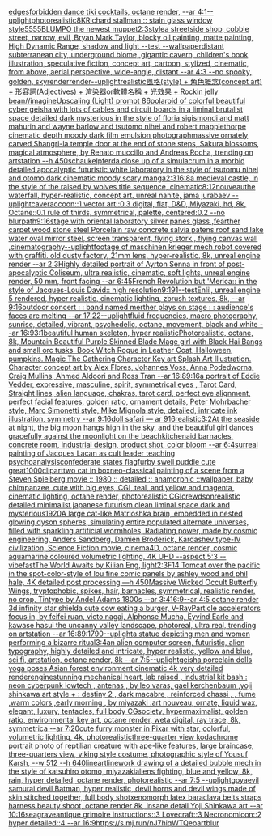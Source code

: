 [edges](https://www.ebank.nz/aiartgenerator?category=edges)[](https://www.ebank.nz/aiartgenerator?category=)[forbidden dance tiki cocktails, octane render, --ar 4:1](https://www.ebank.nz/aiartgenerator?category=forbidden%20dance%20tiki%20cocktails%2C%20octane%20render%2C%20--ar%204%3A1)[--uplight](https://www.ebank.nz/aiartgenerator?category=--uplight)[photorealistic](https://www.ebank.nz/aiartgenerator?category=photorealistic)[8K](https://www.ebank.nz/aiartgenerator?category=8K)[Richard stallman :: stain glass window style](https://www.ebank.nz/aiartgenerator?category=Richard%20stallman%20%3A%3A%20stain%20glass%20window%20style)[5555](https://www.ebank.nz/aiartgenerator?category=5555)[BLUMPO the newest muppet](https://www.ebank.nz/aiartgenerator?category=BLUMPO%20the%20newest%20muppet)[2:3](https://www.ebank.nz/aiartgenerator?category=2%3A3)[style](https://www.ebank.nz/aiartgenerator?category=style)[a streetside shop, cobble street, narrow, evil, Bryan Mark Taylor, blocky oil painting, matte painting, High Dynamic Range, shadow and light --test --wallpaper](https://www.ebank.nz/aiartgenerator?category=a%20streetside%20shop%2C%20cobble%20street%2C%20narrow%2C%20evil%2C%20Bryan%20Mark%20Taylor%2C%20blocky%20oil%20painting%2C%20matte%20painting%2C%20High%20Dynamic%20Range%2C%20shadow%20and%20light%20--test%20--wallpaper)[distant subterranean city, underground biome, gigantic cavern, children's book illustration, speculative fiction, concept art, cartoon, stylized, cinematic, from above, aerial perspective, wide-angle, distant  --ar 4:3 --no spooky, golden, sky](https://www.ebank.nz/aiartgenerator?category=distant%20subterranean%20city%2C%20underground%20biome%2C%20gigantic%20cavern%2C%20children%27s%20book%20illustration%2C%20speculative%20fiction%2C%20concept%20art%2C%20cartoon%2C%20stylized%2C%20cinematic%2C%20from%20above%2C%20aerial%20perspective%2C%20wide-angle%2C%20distant%20%20--ar%204%3A3%20--no%20spooky%2C%20golden%2C%20sky)[render](https://www.ebank.nz/aiartgenerator?category=render)[render](https://www.ebank.nz/aiartgenerator?category=render)[--uplight](https://www.ebank.nz/aiartgenerator?category=--uplight)[realistic](https://www.ebank.nz/aiartgenerator?category=realistic)[風格(style) + 角色概念(concept art) + 形容詞(Adjectives) + 渲染器or軟體名稱 + 光效果 + Rockin jelly bean](https://www.ebank.nz/aiartgenerator?category=%E9%A2%A8%E6%A0%BC%28style%29%20%2B%20%E8%A7%92%E8%89%B2%E6%A6%82%E5%BF%B5%28concept%20art%29%20%2B%20%E5%BD%A2%E5%AE%B9%E8%A9%9E%28Adjectives%29%20%2B%20%E6%B8%B2%E6%9F%93%E5%99%A8or%E8%BB%9F%E9%AB%94%E5%90%8D%E7%A8%B1%20%2B%20%E5%85%89%E6%95%88%E6%9E%9C%20%2B%20Rockin%20jelly%20bean)[//imagineUpscaling (Light) prompt 86](https://www.ebank.nz/aiartgenerator?category=//imagineUpscaling%20%28Light%29%20prompt%2086)[polaroid of colorful beautiful cyber geisha with lots of cables and circuit boards in a liminal brutalist space detailed dark mysterious in the style of floria sigismondi and matt mahurin and wayne barlow and tsutomo nihei and robert mapplethorpe cinematic depth moody dark film emulsion photograph](https://www.ebank.nz/aiartgenerator?category=polaroid%20of%20colorful%20beautiful%20cyber%20geisha%20with%20lots%20of%20cables%20and%20circuit%20boards%20in%20a%20liminal%20brutalist%20space%20detailed%20dark%20mysterious%20in%20the%20style%20of%20floria%20sigismondi%20and%20matt%20mahurin%20and%20wayne%20barlow%20and%20tsutomo%20nihei%20and%20robert%20mapplethorpe%20cinematic%20depth%20moody%20dark%20film%20emulsion%20photograph)[massive ornately carved Shangri-la temple door at the end of stone steps, Sakura blossoms, magical atmosphere, by Renato muccillo and Andreas Rocha, trending on artstation --h 450](https://www.ebank.nz/aiartgenerator?category=massive%20ornately%20carved%20Shangri-la%20temple%20door%20at%20the%20end%20of%20stone%20steps%2C%20Sakura%20blossoms%2C%20magical%20atmosphere%2C%20by%20Renato%20muccillo%20and%20Andreas%20Rocha%2C%20trending%20on%20artstation%20--h%20450)[schaukelpferd](https://www.ebank.nz/aiartgenerator?category=schaukelpferd)[a close up of a simulacrum in a morbid detailed apocalyptic futuristic white laboratory in the style of tsutomu nihei and otomo dark cinematic moody scary manga](https://www.ebank.nz/aiartgenerator?category=a%20close%20up%20of%20a%20simulacrum%20in%20a%20morbid%20detailed%20apocalyptic%20futuristic%20white%20laboratory%20in%20the%20style%20of%20tsutomu%20nihei%20and%20otomo%20dark%20cinematic%20moody%20scary%20manga)[2:3](https://www.ebank.nz/aiartgenerator?category=2%3A3)[16:8](https://www.ebank.nz/aiartgenerator?category=16%3A8)[a medieval castle, in the style of the raised by wolves title sequence, cinematic](https://www.ebank.nz/aiartgenerator?category=a%20medieval%20castle%2C%20in%20the%20style%20of%20the%20raised%20by%20wolves%20title%20sequence%2C%20cinematic)[8:12](https://www.ebank.nz/aiartgenerator?category=8%3A12)[nouveau](https://www.ebank.nz/aiartgenerator?category=nouveau)[the waterfall, hyper-realistic, concept art, unreal nanite, jama jurabaev --uplight](https://www.ebank.nz/aiartgenerator?category=the%20waterfall%2C%20hyper-realistic%2C%20concept%20art%2C%20unreal%20nanite%2C%20jama%20jurabaev%20--uplight)[cave](https://www.ebank.nz/aiartgenerator?category=cave)[raccoon::1 vector art::0.3 digital, flat, D&D, Miyazaki, hd, 8k, Octane::0.1 rule of thirds, symmetrical, palette, centered:0.2 --no blur](https://www.ebank.nz/aiartgenerator?category=raccoon%3A%3A1%20vector%20art%3A%3A0.3%20digital%2C%20flat%2C%20D%26D%2C%20Miyazaki%2C%20hd%2C%208k%2C%20Octane%3A%3A0.1%20rule%20of%20thirds%2C%20symmetrical%2C%20palette%2C%20centered%3A0.2%20--no%20blur)[path](https://www.ebank.nz/aiartgenerator?category=path)[9:16](https://www.ebank.nz/aiartgenerator?category=9%3A16)[stage with oriental laboratory silver panes glass ,fearther carpet wood stone steel Porcelain raw concrete salvia patens roof sand lake water oval mirror steel, screen transparent, flying stork , flying canvas wall ,cinematography](https://www.ebank.nz/aiartgenerator?category=stage%20with%20oriental%20laboratory%20silver%20panes%20glass%20%2Cfearther%20carpet%20wood%20stone%20steel%20Porcelain%20raw%20concrete%20salvia%20patens%20roof%20sand%20lake%20water%20oval%20mirror%20steel%2C%20screen%20transparent%2C%20flying%20stork%20%2C%20flying%20canvas%20wall%20%2Ccinematography)[--uplight](https://www.ebank.nz/aiartgenerator?category=--uplight)[footage of maschinen krieger mech robot covered with graffiti. old dusty factory,  21mm lens, hyper-realistic, 8k, unreal engine render --ar 2:3](https://www.ebank.nz/aiartgenerator?category=footage%20of%20maschinen%20krieger%20mech%20robot%20covered%20with%20graffiti.%20old%20dusty%20factory%2C%20%2021mm%20lens%2C%20hyper-realistic%2C%208k%2C%20unreal%20engine%20render%20--ar%202%3A3)[Highly detailed portrait of Ayrton Senna in front of post-apocalyptic Coliseum, ultra realistic, cinematic, soft lights, unreal engine render, 50 mm, front facing --ar 6:4](https://www.ebank.nz/aiartgenerator?category=Highly%20detailed%20portrait%20of%20Ayrton%20Senna%20in%20front%20of%20post-apocalyptic%20Coliseum%2C%20ultra%20realistic%2C%20cinematic%2C%20soft%20lights%2C%20unreal%20engine%20render%2C%2050%20mm%2C%20front%20facing%20--ar%206%3A4)[5](https://www.ebank.nz/aiartgenerator?category=5)[French Revolution but 'Merica:: in the style of Jacques-Louis David:: high resolution](https://www.ebank.nz/aiartgenerator?category=French%20Revolution%20but%20%27Merica%3A%3A%20in%20the%20style%20of%20Jacques-Louis%20David%3A%3A%20high%20resolution)[9:19](https://www.ebank.nz/aiartgenerator?category=9%3A19)[1](https://www.ebank.nz/aiartgenerator?category=1)[--test](https://www.ebank.nz/aiartgenerator?category=--test)[Enlil, unreal engine 5 rendered, hyper realistic, cinematic lighting, zbrush textures, 8k, --ar 9:16](https://www.ebank.nz/aiartgenerator?category=Enlil%2C%20unreal%20engine%205%20rendered%2C%20hyper%20realistic%2C%20cinematic%20lighting%2C%20zbrush%20textures%2C%208k%2C%20--ar%209%3A16)[outdoor concert : : band named merther plays on stage : : audience's faces are melting --ar 17:22](https://www.ebank.nz/aiartgenerator?category=outdoor%20concert%20%3A%20%3A%20band%20named%20merther%20plays%20on%20stage%20%3A%20%3A%20audience%27s%20faces%20are%20melting%20--ar%2017%3A22)[--uplight](https://www.ebank.nz/aiartgenerator?category=--uplight)[fluid frequencies, macro photography, sunrise, detailed, vibrant, psychedelic, octane, movement, black and white --ar 16:9](https://www.ebank.nz/aiartgenerator?category=fluid%20frequencies%2C%20macro%20photography%2C%20sunrise%2C%20detailed%2C%20vibrant%2C%20psychedelic%2C%20octane%2C%20movement%2C%20black%20and%20white%20--ar%2016%3A9)[3:1](https://www.ebank.nz/aiartgenerator?category=3%3A1)[beautiful human skeleton, hyper realistic](https://www.ebank.nz/aiartgenerator?category=beautiful%20human%20skeleton%2C%20hyper%20realistic)[Photorealistic, octane, 8k, Mountain Beautiful Purple Skinned Blade Mage girl with Black Hai Bangs and small orc tusks. Book Witch Rogue in Leather Coat, Halloween, pumpkins. Magic The Gathering Character Key art Splash Art Illustration. Character concept art by Alex Flores, Johannes Voss, Anna Podedworna, Craig Mullins, Ahmed Aldoori and Ross Tran --ar 16:8](https://www.ebank.nz/aiartgenerator?category=Photorealistic%2C%20octane%2C%208k%2C%20Mountain%20Beautiful%20Purple%20Skinned%20Blade%20Mage%20girl%20with%20Black%20Hai%20Bangs%20and%20small%20orc%20tusks.%20Book%20Witch%20Rogue%20in%20Leather%20Coat%2C%20Halloween%2C%20pumpkins.%20Magic%20The%20Gathering%20Character%20Key%20art%20Splash%20Art%20Illustration.%20Character%20concept%20art%20by%20Alex%20Flores%2C%20Johannes%20Voss%2C%20Anna%20Podedworna%2C%20Craig%20Mullins%2C%20Ahmed%20Aldoori%20and%20Ross%20Tran%20--ar%2016%3A8)[9:16](https://www.ebank.nz/aiartgenerator?category=9%3A16)[a portrait of Eddie Vedder, expressive, masculine, spirit, symmetrical eyes , Tarot Card, Straight lines, alien language, chakras, tarot card, perfect eye alignment, perfect facial features, golden ratio, ornament details, Peter Mohrbacher style, Marc Simonetti style, Mike Mignola style, detailed, intricate ink illustration, symmetry --ar 9:16](https://www.ebank.nz/aiartgenerator?category=a%20portrait%20of%20Eddie%20Vedder%2C%20expressive%2C%20masculine%2C%20spirit%2C%20symmetrical%20eyes%20%2C%20Tarot%20Card%2C%20Straight%20lines%2C%20alien%20language%2C%20chakras%2C%20tarot%20card%2C%20perfect%20eye%20alignment%2C%20perfect%20facial%20features%2C%20golden%20ratio%2C%20ornament%20details%2C%20Peter%20Mohrbacher%20style%2C%20Marc%20Simonetti%20style%2C%20Mike%20Mignola%20style%2C%20detailed%2C%20intricate%20ink%20illustration%2C%20symmetry%20--ar%209%3A16)[doll  safari — ar 916](https://www.ebank.nz/aiartgenerator?category=doll%20%20safari%20%E2%80%94%20ar%20916)[realistic](https://www.ebank.nz/aiartgenerator?category=realistic)[3:2](https://www.ebank.nz/aiartgenerator?category=3%3A2)[At the seaside at night, the big moon hangs high in the sky, and the beautiful girl dances gracefully against the moonlight on the beach](https://www.ebank.nz/aiartgenerator?category=At%20the%20seaside%20at%20night%2C%20the%20big%20moon%20hangs%20high%20in%20the%20sky%2C%20and%20the%20beautiful%20girl%20dances%20gracefully%20against%20the%20moonlight%20on%20the%20beach)[kitchenaid barnacles, concrete room, industrial design, product shot, color bloom --ar 6:4](https://www.ebank.nz/aiartgenerator?category=kitchenaid%20barnacles%2C%20concrete%20room%2C%20industrial%20design%2C%20product%20shot%2C%20color%20bloom%20--ar%206%3A4)[surreal painting of Jacques Lacan as cult leader teaching psychoanalysis](https://www.ebank.nz/aiartgenerator?category=surreal%20painting%20of%20Jacques%20Lacan%20as%20cult%20leader%20teaching%20psychoanalysis)[confederate states flag](https://www.ebank.nz/aiartgenerator?category=confederate%20states%20flag)[furby swell puddle cute great](https://www.ebank.nz/aiartgenerator?category=furby%20swell%20puddle%20cute%20great)[1000](https://www.ebank.nz/aiartgenerator?category=1000)[clipart](https://www.ebank.nz/aiartgenerator?category=clipart)[two cat in box](https://www.ebank.nz/aiartgenerator?category=two%20cat%20in%20box)[neo-classical painting of a scene from a Steven Spielberg movie :: 1980 :: detailed :: anamorphic ::](https://www.ebank.nz/aiartgenerator?category=neo-classical%20painting%20of%20a%20scene%20from%20a%20Steven%20Spielberg%20movie%20%3A%3A%201980%20%3A%3A%20detailed%20%3A%3A%20anamorphic%20%3A%3A)[](https://www.ebank.nz/aiartgenerator?category=)[wallpaper, baby chimpanzee, cute with big eyes, CGI, teal, and yellow and magenta, cinematic lighting, octane render, photorealistic CGI](https://www.ebank.nz/aiartgenerator?category=wallpaper%2C%20baby%20chimpanzee%2C%20cute%20with%20big%20eyes%2C%20CGI%2C%20teal%2C%20and%20yellow%20and%20magenta%2C%20cinematic%20lighting%2C%20octane%20render%2C%20photorealistic%20CGI)[crewdson](https://www.ebank.nz/aiartgenerator?category=crewdson)[realistic detailed minimalist japanese futurism clean liminal space dark and mysterious](https://www.ebank.nz/aiartgenerator?category=realistic%20detailed%20minimalist%20japanese%20futurism%20clean%20liminal%20space%20dark%20and%20mysterious)[1920](https://www.ebank.nz/aiartgenerator?category=1920)[A large cat-like Matrioshka brain, embedded in nested glowing dyson spheres, simulating entire populated alternate universes, filled with sparkling artificial wormholes, Radiating power, made by cosmic engineering, Anders Sandberg, Damien Broderick, Kardashev type-IV civilization, Science Fiction movie, cinema4D, octane render, cosmic aquamarine coloured volumetric lighting, 4K UHD --aspect 5:3 --vibefast](https://www.ebank.nz/aiartgenerator?category=A%20large%20cat-like%20Matrioshka%20brain%2C%20embedded%20in%20nested%20glowing%20dyson%20spheres%2C%20simulating%20entire%20populated%20alternate%20universes%2C%20filled%20with%20sparkling%20artificial%20wormholes%2C%20Radiating%20power%2C%20made%20by%20cosmic%20engineering%2C%20Anders%20Sandberg%2C%20Damien%20Broderick%2C%20Kardashev%20type-IV%20civilization%2C%20Science%20Fiction%20movie%2C%20cinema4D%2C%20octane%20render%2C%20cosmic%20aquamarine%20coloured%20volumetric%20lighting%2C%204K%20UHD%20--aspect%205%3A3%20--vibefast)[The World Awaits by Kilian Eng, light](https://www.ebank.nz/aiartgenerator?category=The%20World%20Awaits%20by%20Kilian%20Eng%2C%20light)[2:3](https://www.ebank.nz/aiartgenerator?category=2%3A3)[F14 Tomcat over the pacific in the spot-color-style of lou fine comic panels by ashley wood and phil hale, 4K detailed post processing —h 450](https://www.ebank.nz/aiartgenerator?category=F14%20Tomcat%20over%20the%20pacific%20in%20the%20spot-color-style%20of%20lou%20fine%20comic%20panels%20by%20ashley%20wood%20and%20phil%20hale%2C%204K%20detailed%20post%20processing%20%E2%80%94h%20450)[Massive Wicked Occult Butterfly Wings, tryptophobic, spikes, hair, barnacles, symmetrical, realistic render, no crop, Tintype by Andel Adams 1800s --ar 3:4](https://www.ebank.nz/aiartgenerator?category=Massive%20Wicked%20Occult%20Butterfly%20Wings%2C%20tryptophobic%2C%20spikes%2C%20hair%2C%20barnacles%2C%20symmetrical%2C%20realistic%20render%2C%20no%20crop%2C%20Tintype%20by%20Andel%20Adams%201800s%20--ar%203%3A4)[16:9](https://www.ebank.nz/aiartgenerator?category=16%3A9)[--ar 4:5 octane render 3d infinity star shield](https://www.ebank.nz/aiartgenerator?category=--ar%204%3A5%20octane%20render%203d%20infinity%20star%20shield)[a cute cow eating a burger, V-Ray](https://www.ebank.nz/aiartgenerator?category=a%20cute%20cow%20eating%20a%20burger%2C%20V-Ray)[Particle accelerators focus in, by feifei ruan, victo nagai, Alphonse Mucha, Eyvind Earle and kawase hasui the uncanny valley landscape, photoreal, ultra real, trending on artstation --ar 16:8](https://www.ebank.nz/aiartgenerator?category=Particle%20accelerators%20focus%20in%2C%20by%20feifei%20ruan%2C%20victo%20nagai%2C%20Alphonse%20Mucha%2C%20Eyvind%20Earle%20and%20kawase%20hasui%20the%20uncanny%20valley%20landscape%2C%20photoreal%2C%20ultra%20real%2C%20trending%20on%20artstation%20--ar%2016%3A8)[9:17](https://www.ebank.nz/aiartgenerator?category=9%3A17)[90](https://www.ebank.nz/aiartgenerator?category=90)[--uplight](https://www.ebank.nz/aiartgenerator?category=--uplight)[a statue depicting men and women performing a bizarre ritual](https://www.ebank.nz/aiartgenerator?category=a%20statue%20depicting%20men%20and%20women%20performing%20a%20bizarre%20ritual)[3:4](https://www.ebank.nz/aiartgenerator?category=3%3A4)[an alien computer screen, futuristic, alien typography, highly detailed and intricate, hyper realistic, yellow and blue, sci fi, artstation, octane render, 8k --ar 7:5](https://www.ebank.nz/aiartgenerator?category=an%20alien%20computer%20screen%2C%20futuristic%2C%20alien%20typography%2C%20highly%20detailed%20and%20intricate%2C%20hyper%20realistic%2C%20yellow%20and%20blue%2C%20sci%20fi%2C%20artstation%2C%20octane%20render%2C%208k%20--ar%207%3A5)[--uplight](https://www.ebank.nz/aiartgenerator?category=--uplight)[geisha porcelain dolls yoga poses Asian forest environment cinematic 4k very detailed render](https://www.ebank.nz/aiartgenerator?category=geisha%20porcelain%20dolls%20yoga%20poses%20Asian%20forest%20environment%20cinematic%204k%20very%20detailed%20render)[engine](https://www.ebank.nz/aiartgenerator?category=engine)[stunning mechanical heart, lab raised , industrial kit bash : neon cyberpunk lowtech , antenas , by leo varas, gael kerchenbaum ,yoji shinkawa art style + : destiny 2 , dark macabre , reinforced chassi , , fume ,warm colors ,early morning , by miyazaki :art nouveau, ornate, liquid wax, elegant, luxury, tentacles, full body CGsociety, hypermaximalist, golden ratio, environmental key art, octane render, weta digital, ray trace, 8k, symmetrica --ar 7:20](https://www.ebank.nz/aiartgenerator?category=stunning%20mechanical%20heart%2C%20lab%20raised%20%2C%20industrial%20kit%20bash%20%3A%20neon%20cyberpunk%20lowtech%20%2C%20antenas%20%2C%20by%20leo%20varas%2C%20gael%20kerchenbaum%20%2Cyoji%20shinkawa%20art%20style%20%2B%20%3A%20destiny%202%20%2C%20dark%20macabre%20%2C%20reinforced%20chassi%20%2C%20%2C%20fume%20%2Cwarm%20colors%20%2Cearly%20morning%20%2C%20by%20miyazaki%20%3Aart%20nouveau%2C%20ornate%2C%20liquid%20wax%2C%20elegant%2C%20luxury%2C%20tentacles%2C%20full%20body%20CGsociety%2C%20hypermaximalist%2C%20golden%20ratio%2C%20environmental%20key%20art%2C%20octane%20render%2C%20weta%20digital%2C%20ray%20trace%2C%208k%2C%20symmetrica%20--ar%207%3A20)[cute furry monster in Pixar with star, colorful, volumetric lighting, 4k, photorealistic](https://www.ebank.nz/aiartgenerator?category=cute%20furry%20monster%20in%20Pixar%20with%20star%2C%20colorful%2C%20volumetric%20lighting%2C%204k%2C%20photorealistic)[three-quarter view kodachrome portrait photo of reptilian creature with ape-like features, large braincase, three-quarters view, viking style costume, photographic style of Yousuf Karsh, --w 512 --h 640](https://www.ebank.nz/aiartgenerator?category=three-quarter%20view%20kodachrome%20portrait%20photo%20of%20reptilian%20creature%20with%20ape-like%20features%2C%20large%20braincase%2C%20three-quarters%20view%2C%20viking%20style%20costume%2C%20photographic%20style%20of%20Yousuf%20Karsh%2C%20--w%20512%20--h%20640)[lineart](https://www.ebank.nz/aiartgenerator?category=lineart)[linework drawing of a detailed bubble mech in the style of katsuhiro otomo, miyazaki](https://www.ebank.nz/aiartgenerator?category=linework%20drawing%20of%20a%20detailed%20bubble%20mech%20in%20the%20style%20of%20katsuhiro%20otomo%2C%20miyazaki)[aliens fighting, blue and yellow, 8k, rain, hyper detailed, octane render, photorealistic --ar 7:5 --uplight](https://www.ebank.nz/aiartgenerator?category=aliens%20fighting%2C%20blue%20and%20yellow%2C%208k%2C%20rain%2C%20hyper%20detailed%2C%20octane%20render%2C%20photorealistic%20--ar%207%3A5%20--uplight)[goya](https://www.ebank.nz/aiartgenerator?category=goya)[evil samurai devil Batman, hyper realistic, devil horns and devil wings made of skin stitched together, full body shot](https://www.ebank.nz/aiartgenerator?category=evil%20samurai%20devil%20Batman%2C%20hyper%20realistic%2C%20devil%20horns%20and%20devil%20wings%20made%20of%20skin%20stitched%20together%2C%20full%20body%20shot)[xenomorph latex baraclava belts straps harness beauty shoot, octane render 8k, insane detail Yoji Shinkawa art --ar 10:16](https://www.ebank.nz/aiartgenerator?category=xenomorph%20latex%20baraclava%20belts%20straps%20harness%20beauty%20shoot%2C%20octane%20render%208k%2C%20insane%20detail%20Yoji%20Shinkawa%20art%20--ar%2010%3A16)[seagrave](https://www.ebank.nz/aiartgenerator?category=seagrave)[antique grimoire instructions::3 Lovecraft::3 Necronomicon::2 hyper detailed::4 --ar 16:9](https://www.ebank.nz/aiartgenerator?category=antique%20grimoire%20instructions%3A%3A3%20Lovecraft%3A%3A3%20Necronomicon%3A%3A2%20hyper%20detailed%3A%3A4%20--ar%2016%3A9)[<https://s.mj.run/nJ7hiqWTQeo>](https://www.ebank.nz/aiartgenerator?category=%3Chttps%3A//s.mj.run/nJ7hiqWTQeo%3E)[art](https://www.ebank.nz/aiartgenerator?category=art)[blur](https://www.ebank.nz/aiartgenerator?category=blur)